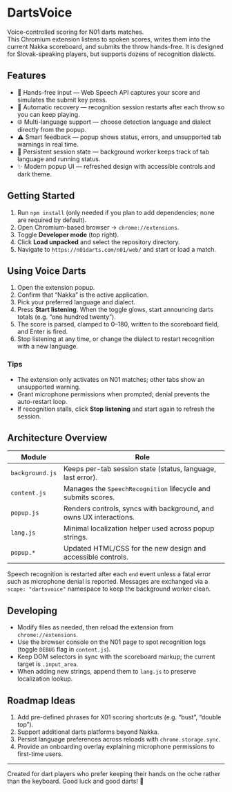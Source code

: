 # DartsVoice

Voice-controlled scoring for N01 darts matches.  
This Chromium extension listens to spoken scores, writes them into the current Nakka scoreboard, and submits the throw hands-free. It is designed for Slovak-speaking players, but supports dozens of recognition dialects.

## Features

- 🎤 Hands-free input &mdash; Web Speech API captures your score and simulates the submit key press.
- 🔁 Automatic recovery &mdash; recognition session restarts after each throw so you can keep playing.
- 🌐 Multi-language support &mdash; choose detection language and dialect directly from the popup.
- ⚠️ Smart feedback &mdash; popup shows status, errors, and unsupported tab warnings in real time.
- 🧠 Persistent session state &mdash; background worker keeps track of tab language and running status.
- ✨ Modern popup UI &mdash; refreshed design with accessible controls and dark theme.

## Getting Started

1. Run `npm install` (only needed if you plan to add dependencies; none are required by default).
2. Open Chromium-based browser → `chrome://extensions`.
3. Toggle **Developer mode** (top right).
4. Click **Load unpacked** and select the repository directory.
5. Navigate to `https://n01darts.com/n01/web/` and start or load a match.

## Using Voice Darts

1. Open the extension popup.
2. Confirm that “Nakka” is the active application.
3. Pick your preferred language and dialect.
4. Press **Start listening**. When the toggle glows, start announcing darts totals (e.g. “one hundred twenty”).
5. The score is parsed, clamped to 0–180, written to the scoreboard field, and Enter is fired.
6. Stop listening at any time, or change the dialect to restart recognition with a new language.

### Tips

- The extension only activates on N01 matches; other tabs show an unsupported warning.
- Grant microphone permissions when prompted; denial prevents the auto-restart loop.
- If recognition stalls, click **Stop listening** and start again to refresh the session.

## Architecture Overview

| Module          | Role                                                                 |
|-----------------|----------------------------------------------------------------------|
| `background.js` | Keeps per-tab session state (status, language, last error).          |
| `content.js`    | Manages the `SpeechRecognition` lifecycle and submits scores.        |
| `popup.js`      | Renders controls, syncs with background, and owns UX interactions.   |
| `lang.js`       | Minimal localization helper used across popup strings.               |
| `popup.*`       | Updated HTML/CSS for the new design and accessible controls.         |

Speech recognition is restarted after each `end` event unless a fatal error such as microphone denial is reported. Messages are exchanged via a `scope: "dartsvoice"` namespace to keep the background worker clean.

## Developing

- Modify files as needed, then reload the extension from `chrome://extensions`.
- Use the browser console on the N01 page to spot recognition logs (toggle `DEBUG` flag in `content.js`).
- Keep DOM selectors in sync with the scoreboard markup; the current target is `.input_area`.
- When adding new strings, append them to `lang.js` to preserve localization lookup.

## Roadmap Ideas

1. Add pre-defined phrases for X01 scoring shortcuts (e.g. “bust”, “double top”).
2. Support additional darts platforms beyond Nakka.
3. Persist language preferences across reloads with `chrome.storage.sync`.
4. Provide an onboarding overlay explaining microphone permissions to first-time users.

---

Created for dart players who prefer keeping their hands on the oche rather than the keyboard. Good luck and good darts! 🎯
